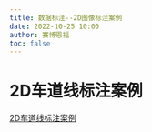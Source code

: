 ```yaml
---
title: 数据标注--2D图像标注案例
date: 2022-10-25 10:00
author: 赛博恩福
toc: false
---
```


# 2D车道线标注案例
[2D车道线标注案例](https://zhuanlan.zhihu.com/p/405531276)